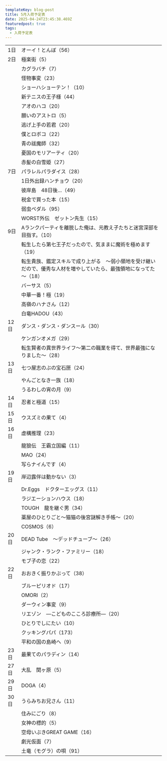 ```yaml
---
templateKey: blog-post
title: 5月入荷予定表
date: 2025-04-24T23:45:38.469Z
featuredpost: true
tags:
  - 入荷予定表
---
```



<!--\[if !mso]>
<style>
v\:* {behavior:url(#default#VML);}
o\:* {behavior:url(#default#VML);}
x\:* {behavior:url(#default#VML);}
.shape {behavior:url(#default#VML);}
</style>
<!\[endif]-->

|                        |                                                             |
| ---------------------- | ----------------------------------------------------------- |
| <!--StartFragment-->1日 | オーイ！とんぼ（56）                                                 |
| 2日                     | 極楽街（5）                                                      |
| 　                      | カグラバチ（7）                                                    |
| 　                      | 怪物事変（23）                                                    |
| 　                      | ショーハショーテン！（10）                                              |
| 　                      | 新テニスの王子様（44）                                                |
| 　                      | アオのハコ（20）                                                   |
| 　                      | 願いのアストロ（5）                                                  |
| 　                      | 逃げ上手の若君（20）                                                 |
| 　                      | 僕とロボコ（22）                                                   |
| 　                      | 青の祓魔師（32）                                                   |
| 　                      | 憂国のモリアーティ（20）                                               |
| 　                      | 赤髪の白雪姫（27）                                                  |
| 7日                     | パラレルパラダイス（28）                                               |
| 　                      | 1日外出録ハンチョウ（20）                                              |
| 　                      | 彼岸島　48日後…（49）                                               |
| 　                      | 税金で買った本（15）                                                 |
| 　                      | 弱虫ペダル（95）                                                   |
| 　                      | WORST外伝　ゼットン先生（15）                                          |
| 9日                     | Aランクパーティを離脱した俺は、元教え子たちと迷宮深部を目指す。（10）                        |
| 　                      | 転生したら第七王子だったので、気ままに魔術を極めます（19）                              |
| 　                      | 転生貴族、鑑定スキルで成り上がる　～弱小領地を受け継いだので、優秀な人材を増やしていたら、最強領地になってた～（18） |
| 　                      | バーサス（5）                                                     |
| 　                      | 中華一番！極（19）                                                  |
| 　                      | 高嶺のハナさん（12）                                                 |
| 　                      | 白竜HADOU（43）                                                 |
| 12日                    | ダンス・ダンス・ダンスール（30）                                           |
| 　                      | ケンガンオメガ（29）                                                 |
| 　                      | 転生賢者の異世界ライフ～第二の職業を得て、世界最強になりました～（28）                        |
| 13日                    | 七つ屋志のぶの宝石匣（24）                                              |
| 　                      | やんごとなき一族（18）                                                |
| 　                      | うるわしの宵の月（9）                                                 |
| 14日                    | 忍者と極道（15）                                                   |
| 15日                    | ウスズミの果て（4）                                                  |
| 16日                    | 虚構推理（23）                                                    |
| 　                      | 龍狼伝　王霸立国編（11）                                               |
| 　                      | MAO（24）                                                     |
| 　                      | 写らナイんです（4）                                                  |
| 19日                    | 岸辺露伴は動かない（3）                                                |
| 　                      | Dr.Eggs　ドクターエッグス（11）                                        |
| 　                      | ラジエーションハウス（18）                                              |
| 　                      | TOUGH　龍を継ぐ男（34）                                             |
| 　                      | 薬屋のひとりごと～猫猫の後宮謎解き手帳～（20）                                    |
| 　                      | COSMOS（6）                                                   |
| 20日                    | DEAD Tube　～デッドチューブ～（26）                                     |
| 　                      | ジャンク・ランク・ファミリー（18）                                          |
| 　                      | モブ子の恋（22）                                                   |
| 22日                    | おおきく振りかぶって（38）                                              |
| 　                      | ブルーピリオド（17）                                                 |
| 　                      | OMORI（2）                                                    |
| 　                      | ダーウィン事変（9）                                                  |
| 　                      | リエゾン　―こどものこころ診療所―（20）                                       |
| 　                      | ひとりでしにたい（10）                                                |
| 　                      | クッキングパパ（173）                                                |
| 　                      | 平和の国の島崎へ（9）                                                 |
| 23日                    | 最果てのパラディン（14）                                               |
| 27日                    | 大乱　関ヶ原（5）                                                   |
| 29日                    | DOGA（4）                                                     |
| 30日                    | うらみちお兄さん（11）                                                |
| 　                      | 住みにごり（8）                                                    |
| 　                      | 女神の標的（5）                                                    |
| 　                      | 空母いぶきGREAT GAME（16）                                         |
| 　                      | 劇光仮面（7）                                                     |
| 　                      | 土竜（モグラ）の唄（91）<!--EndFragment-->                             |